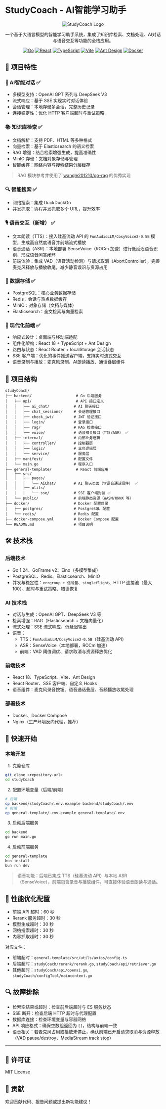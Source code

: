 # StudyCoach - AI智能学习助手

<div align="center">

![StudyCoach Logo](https://img.shields.io/badge/StudyCoach-AI%20Learning%20Assistant-blue?style=for-the-badge)

一个基于大语言模型的智能学习助手系统，集成了知识库检索、文档处理、AI对话与语音交互等功能的全栈应用。

[![Go](https://img.shields.io/badge/Go-1.24-00ADD8?style=flat-square&logo=go)](https://golang.org/)
[![React](https://img.shields.io/badge/React-18.3.0-61DAFB?style=flat-square&logo=react)](https://reactjs.org/)
[![TypeScript](https://img.shields.io/badge/TypeScript-5.8.3-3178C6?style=flat-square&logo=typescript)](https://www.typescriptlang.org/)
[![Vite](https://img.shields.io/badge/Vite-7.0.0-646CFF?style=flat-square&logo=vite)](https://vitejs.dev/)
[![Ant Design](https://img.shields.io/badge/Ant%20Design-5.26.2-0170FE?style=flat-square&logo=ant-design)](https://ant.design/)
[![Docker](https://img.shields.io/badge/Docker-Ready-2496ED?style=flat-square&logo=docker)](https://www.docker.com/)

</div>

## 🚀 项目特性

### 🤖 AI智能对话 ✅

- 多模型支持：OpenAI GPT 系列与 DeepSeek V3
- 流式响应：基于 SSE 实现实时对话体验
- 会话管理：本地存储多会话，完整历史记录
- 连接稳定性：优化 HTTP 客户端超时与重试策略

### 📚 知识库检索 ✅

- 文档解析：支持 PDF、HTML 等多种格式
- 向量检索：基于 Elasticsearch 的语义检索
- RAG 增强：结合检索增强生成，提高准确性
- MinIO 存储：文档对象存储与管理
- 智能缓存：网络内容与搜索结果分层缓存

> RAG 模块参考并使用了 [wangle201210/go-rag](https://github.com/wangle201210/go-rag) 的优秀实现

### 🔍 智能搜索 ✅

- 网络搜索：集成 DuckDuckGo
- 并发抓取：协程并发抓取多个 URL，提升效率

### 🎙️ 语音交互（新增） ✅

- 文本朗读（TTS）：接入硅基流动 API 的 `FunAudioLLM/CosyVoice2-0.5B` 模型，生成高自然度语音并前端流式播放
- 语音通话（ASR）：本地部署 SenseVoice（ROCm 加速）进行低延迟语音识别，形成语音问答闭环
- 前端体验：集成 VAD（语音活动检测）与请求取消（AbortController），完善麦克风释放与播放收尾，减少静音误识与资源占用

### 💾 数据存储 ✅

- PostgreSQL：核心业务数据存储
- Redis：会话与热点数据缓存
- MinIO：对象存储（文档与媒体）
- Elasticsearch：全文检索与向量检索

### 🎨 现代化前端 ✅

- 响应式设计：桌面端与移动端适配
- 组件化架构：React 18 + TypeScript + Ant Design
- 路由与状态：React Router + localStorage 会话状态
- SSE 客户端：优化的事件推送客户端，支持实时流式交互
- 语音录制与播放：麦克风录制、AI朗读播放、通话叠层组件

## 📁 项目结构

```
studyCoach/
├── backend/                    # Go 后端服务
│   ├── api/                    # API 接口定义
│   │   ├── ai_chat/           # AI 聊天接口
│   │   ├── chat_sessions/     # 会话管理接口
│   │   ├── check_jwt/         # JWT 验证接口
│   │   ├── login/             # 登录接口
│   │   ├── rag/               # RAG 检索接口
│   │   └── voice/             # 语音相关接口（TTS/ASR） ✅
│   ├── internal/              # 内部业务逻辑
│   │   ├── controller/        # 控制器层
│   │   ├── logic/             # 业务逻辑层
│   │   └── service/           # 服务层
│   ├── manifest/              # 配置文件
│   └── main.go                # 程序入口
├── general-template/           # React 前端应用
│   ├── src/
│   │   ├── pages/
│   │   │   └── AiChat/        # AI 聊天页面（含语音通话组件） ✅
│   │   ├── utils/
│   │   │   └── sse/           # SSE 客户端封装 ✅
│   └── public/                # 前端静态资源（WASM/ONNX 等）
├── docker/                    # Docker 配置目录
│   ├── postgres/              # PostgreSQL 配置
│   └── redis/                 # Redis 配置
├── docker-compose.yml         # Docker Compose 配置
└── README.md                  # 项目说明
```

## 🛠️ 技术栈

### 后端技术

- Go 1.24、GoFrame v2、Eino（多模型集成）
- PostgreSQL、Redis、Elasticsearch、MinIO
- 并发与稳定性：`errgroup + 信号量`、`singleflight`、HTTP 连接池（最大 100）、超时与重试策略、错误恢复

### AI 技术栈

- 对话与生成：OpenAI GPT、DeepSeek V3 等
- 检索增强：RAG（Elasticsearch + 文档向量化）
- 流式处理：SSE 流式响应，低延迟输出
- 语音：
  - TTS：`FunAudioLLM/CosyVoice2-0.5B`（硅基流动 API）
  - ASR：SenseVoice（本地部署，ROCm 加速）
  - 前端：VAD 阈值调优、请求取消与资源释放优化

### 前端技术

- React 18、TypeScript、Vite、Ant Design
- React Router、SSE 客户端、自定义 Hooks
- 语音组件：麦克风录音按钮、语音通话叠层、音频播放收尾处理

### 部署技术

- Docker、Docker Compose
- Nginx（生产环境反向代理，推荐）

## 🚀 快速开始

### 本地开发

1. 克隆仓库

```bash
git clone <repository-url>
cd studyCoach
```

2. 配置环境变量（后端/前端）

```bash
# 后端
cp backend/studyCoach/.env.example backend/studyCoach/.env
# 前端
cp general-template/.env.example general-template/.env
```

3. 启动后端服务

```bash
cd backend
go run main.go
```

4. 启动前端服务

```bash
cd general-template
bun install
bun run dev
```

> 语音功能：后端已集成 TTS（硅基流动 API）与本地 ASR（SenseVoice），前端包含录音与播放组件，可直接体验语音朗读与通话。


## 🔧 性能优化配置

- 前端 API 超时：60 秒
- Rerank 服务超时：30 秒
- 模型生成超时：30 秒
- 网络搜索超时：30 秒
- 内容抓取超时：30 秒

对应文件：

- 前端超时：`general-template/src/utils/axios/config.ts`
- 后端超时：`studyCoach/rerank/rerank.go`, `studyCoach/api/retriever.go`
- 其他超时：`studyCoach/api/openai.go`, `studyCoach/configTool/maincontent.go`

## 🔍 故障排除

- 检索空结果或超时：检查前后端超时与 ES 服务状态
- SSE 断开：检查后端 HTTP 超时与代理配置
- 数据库连接：检查环境变量与容器网络
- API 响应格式：确保空数组返回为 `[]`，结构与前端一致
- 语音相关：若麦克风占用或播放未停止，确认前端已开启请求取消与资源释放（VAD pause/destroy、MediaStream track stop）

---

## 📄 许可证

MIT License

## 🤝 贡献

欢迎贡献代码、报告问题或提出新功能建议！
